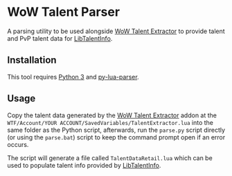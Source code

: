 # WoW Talent Parser

A parsing utility to be used alongside [WoW Talent Extractor](https://github.com/snakybo/WoWTalentExtractor) to provide talent and PvP talent data for [LibTalentInfo](https://github.com/snakybo/LibTalentInfo).

## Installation

This tool requires [Python 3](https://www.python.org/) and [py-lua-parser](https://github.com/boolangery/py-lua-parser).

## Usage

Copy the talent data generated by the [WoW Talent Extractor](https://github.com/snakybo/WoWTalentExtractor) addon at the `WTF/Account/YOUR ACCOUNT/SavedVariables/TalentExtractor.lua` into the same folder as the Python script, afterwards, run the `parse.py` script directly (or using the `parse.bat`) script to keep the command prompt open if an error occurs.

The script will generate a file called `TalentDataRetail.lua` which can be used to populate talent info provided by [LibTalentInfo](https://github.com/snakybo/LibTalentInfo).
